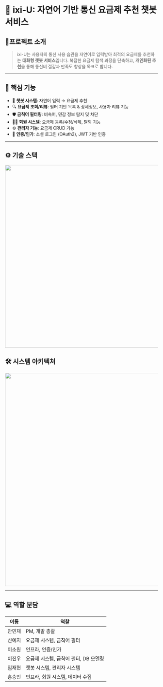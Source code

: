# 📡 ixi-U: 자연어 기반 통신 요금제 추천 챗봇 서비스

## 📍프로젝트 소개

> ixi-U는 사용자의 통신 사용 습관을 자연어로 입력받아 최적의 요금제를 추천하는 **대화형 챗봇 서비스**입니다. 복잡한 요금제 탐색 과정을 단축하고, **개인화된 추천**을 통해 통신비 절감과 만족도 향상을 목표로 합니다.

---

## 🚀 핵심 기능

- 💬 **챗봇 시스템**: 자연어 입력 &rarr; 요금제 추천
- 🔍 **요금제 조회/리뷰**: 필터 기반 목록 & 상세정보, 사용자 리뷰 기능
- 🛡 **금칙어 필터링**: 비속어, 민감 정보 탐지 및 차단
- 🧑‍💼 **회원 시스템**: 요금제 등록/수정/삭제, 탈퇴 기능
- ⚙️ **관리자 기능**: 요금제 CRUD 기능
- 🔐 **인증/인가**: 소셜 로그인 (OAuth2), JWT 기반 인증

---

## ⚙️ 기술 스택

<img src="https://github.com/user-attachments/assets/4a834f56-05e4-437b-a48d-5b7c2b7a2dce" width="600">

## 🛠️ 시스템 아키텍처

<img src="https://github.com/user-attachments/assets/14dbabc7-b8c3-4a63-8369-14059f4543a0" width="700">

---

## 💻 역할 분담

| 이름  | 역할                      |
|-----|-------------------------|
| 안민재 | PM, 개발 총괄               |
| 신예지 | 요금제 시스템, 금칙어 필터         |
| 이소원 | 인프라, 인증/인가              |
| 이진우 | 요금제 시스템, 금칙어 필터, DB 모델링 |
| 임재현 | 챗봇 시스템, 관리자 시스템         |
| 홍승민 | 인프라, 회원 시스템, 데이터 수집     |
